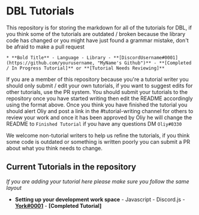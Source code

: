 # DBL Tutorials

This repository is for storing the markdown for all of the tutorials for DBL, if you think some of the tutorials are outdated / broken because the library code has changed or you might have just found a grammar mistake, don't be afraid to make a pull request

`* **Bold Title** - Language - Library - **[DiscordUsername#0001](https://github.com/yourusername, "MyName's Github")** - **[Completed / In Progress Tutorial]** or **[Tutorial Needs Reviewing]**`

If you are a member of this repository because you're a tutorial writer you should only submit / edit your own tutorials, if you want to suggest edits for other tutorials, use the PR system. You should submit your tutorials to the repository once you have started writing then edit the README accordingly using the format above. Once you think you have finished the tutorial you should alert Oliy and post a link in the #tutorial-writing channel for others to review your work and once it has been approved by Oliy he will change the README to `Finished Tutorial` if you have any questions DM `Oliy#0330` 

We welcome non-tutorial writers to help us refine the tutorials, if you think some code is outdated or something is written poorly you can submit a PR about what you think needs to change.

## Current Tutorials in the repository 
*If you are adding your tutorial here please make sure you follow the same layout*

* **Setting up your development work space** - Javascript - Discord.js - **[York#0001](https://github.com/YorkAARGH, "York's Github")** - **[Completed Tutorial]**
